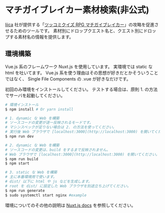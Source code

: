 # マチガイブレイカー素材検索(非公式)
[liica](http://www.liica.co.jp/) 社が提供する「[ツッコミクイズ RPG マチガイブレイカー](https://machibure.jp/)」の攻略を促進させるためのツールです。
素材別にドロップクエスト名と、クエスト別にドロップする素材名の情報を提供します。


## 環境構築
Vue.js 系のフレームワーク Nuxt.js を使用しています。
実環境では static な html を吐いてます。
Vue.js 系を使う理由はその思想が好きだとかそういうことではなく、
Single File Components の .vue が好きなだけです。

初回のみ環境をインストールしてください。
テストする場合は、原則 1. の方法でサーバを起動してください。

``` bash
# 環境インストール
$ npm install # Or yarn install

# 1. dynamic な Web を構築
# ソースコードの変更が逐一反映されるモードです。
# マシンスペックが足りない場合は 2. の方法を使ってください。
# 実行後 Web ブラウザで [localhost:3000](http://localhost:3000) を開いてください。
$ npm run dev

# 2. dynamic な Web を構築
# ソースコードの変更は、build をするまで反映されません。
# Web ブラウザで [localhost:3000](http://localhost:3000) を開いてください。
$ npm run build
$ npm start

# 3. static な Web を構築
# 主に本番環境用で使います。
# dist/ 以下に html や js などを生成します。
# root を dist/ に設定した Web ブラウザを別途立ち上げてください。
$ npm run generate
$ sudo systemctl start nginx #example
```
環境についてのその他の説明は [Nuxt.js docs](https://github.com/nuxt/nuxt.js) を参照してください。

